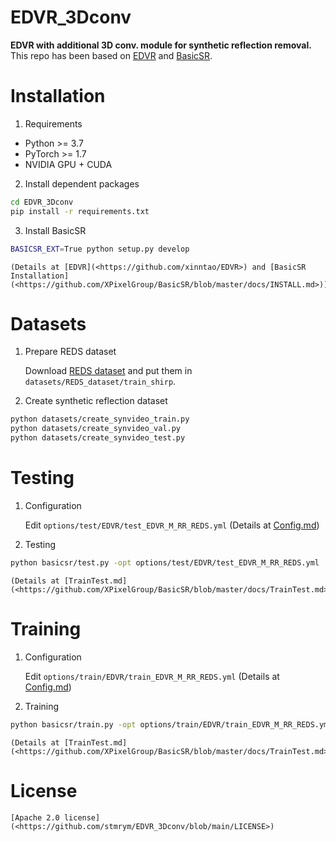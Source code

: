 # EDVR_3Dconv
**EDVR with additional 3D conv. module for synthetic reflection removal.**  
This repo has been based on [EDVR](<https://github.com/xinntao/EDVR>) and [BasicSR](<https://github.com/XPixelGroup/BasicSR>).

# Installation
1. Requirements
- Python >= 3.7
- PyTorch >= 1.7
- NVIDIA GPU + CUDA

2. Install dependent packages

  ```bash
  cd EDVR_3Dconv
  pip install -r requirements.txt
  ```

3. Install BasicSR

  ```bash
  BASICSR_EXT=True python setup.py develop
  ```
    (Details at [EDVR](<https://github.com/xinntao/EDVR>) and [BasicSR Installation](<https://github.com/XPixelGroup/BasicSR/blob/master/docs/INSTALL.md>))


# Datasets

1. Prepare REDS dataset

    Download [REDS dataset](<https://seungjunnah.github.io/Datasets/reds.html>) and put them in `datasets/REDS_dataset/train_shirp`.

2. Create synthetic reflection dataset

  ```bash
  python datasets/create_synvideo_train.py
  python datasets/create_synvideo_val.py
  python datasets/create_synvideo_test.py
  ```

# Testing

1. Configuration

    Edit ```options/test/EDVR/test_EDVR_M_RR_REDS.yml``` (Details at [Config.md](<https://github.com/XPixelGroup/BasicSR/blob/master/docs/Config.md>))

2. Testing

  ```bash
  python basicsr/test.py -opt options/test/EDVR/test_EDVR_M_RR_REDS.yml
  ```
    (Details at [TrainTest.md](<https://github.com/XPixelGroup/BasicSR/blob/master/docs/TrainTest.md>))


# Training

1. Configuration

    Edit ```options/train/EDVR/train_EDVR_M_RR_REDS.yml``` (Details at [Config.md](<https://github.com/XPixelGroup/BasicSR/blob/master/docs/Config.md>))

2. Training

  ```bash
  python basicsr/train.py -opt options/train/EDVR/train_EDVR_M_RR_REDS.yml
  ```
    (Details at [TrainTest.md](<https://github.com/XPixelGroup/BasicSR/blob/master/docs/TrainTest.md>))

# License

    [Apache 2.0 license](<https://github.com/stmrym/EDVR_3Dconv/blob/main/LICENSE>)
